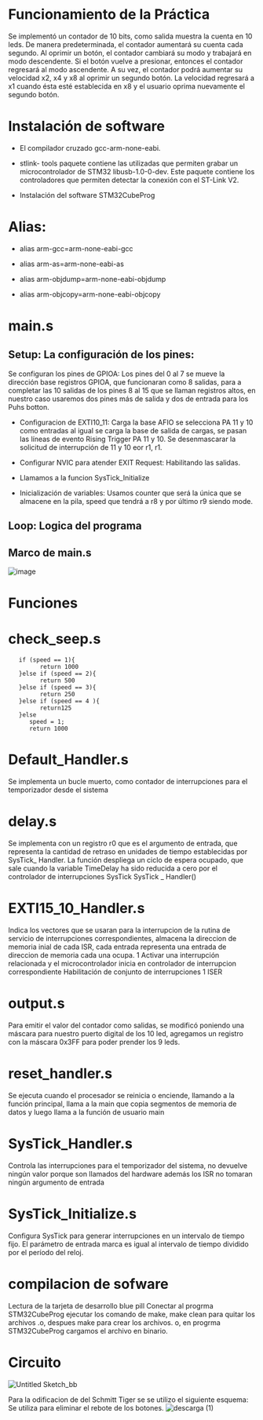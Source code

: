 # Funcionamiento de la Práctica 

Se implementó un contador de 10 bits, como salida muestra la cuenta en 10 leds. De manera predeterminada, el contador aumentará su cuenta cada segundo. Al oprimir un botón, el contador cambiará su modo y trabajará en modo descendente. Si el botón vuelve a presionar, entonces el contador regresará al modo ascendente. A su vez, el contador podrá aumentar su velocidad x2, x4 y x8 al oprimir un segundo botón. La velocidad regresará a x1 cuando ésta esté establecida en x8 y el usuario oprima nuevamente el segundo botón.  

   

 
 

# Instalación de software  

- El compilador cruzado gcc-arm-none-eabi. 

- stlink- tools paquete contiene las utilizadas que permiten grabar un microcontrolador de  STM32 libusb-1.0-0-dev. Este paquete contiene los controladores que permiten detectar la conexión con el ST-Link  V2. 

- Instalación del software STM32CubeProg 

 
 

# Alias: 

- alias arm-gcc=arm-none-eabi-gcc 

- alias arm-as=arm-none-eabi-as 

- alias arm-objdump=arm-none-eabi-objdump 

- alias arm-objcopy=arm-none-eabi-objcopy 

 
 

# main.s 

 ## Setup: La configuración de los pines: 

Se configuran los pines de GPIOA: Los pines del 0 al 7 se mueve la dirección base 	registros GPIOA, que funcionaran como 8 salidas, para a completar las 10 salidas de los pines 8 al 15 que se llaman registros altos, en nuestro caso usaremos dos pines más de salida y dos de entrada para los Puhs botton.  

 

- Configuracion de EXTI10_11: 
Carga la base AFIO se selecciona PA 11 y 10 como entradas al igual se carga la base de salida de cargas, se pasan las líneas de evento Rising Trigger PA 11 y 10. Se desenmascarar la solicitud de interrupción de 11 y 10 eor r1, r1. 

 

- Configurar  NVIC para atender EXIT Request: Habilitando las salidas. 

 

- Llamamos a la funcion SysTick_Initialize 

 

- Inicialización de variables: 
Usamos counter que será la única que se almacene en la pila, speed que tendrá a r8 y por último r9 siendo mode.  

 

 

## Loop: Logica del programa  

## Marco de main.s

![image](https://github.com/JessicaLaraC/Laboratorio6/assets/110583656/92c966a5-1ecc-4487-bad9-b6715a270074)

 

# Funciones  

# check_seep.s  
```
   if (speed == 1){
         return 1000
   }else if (speed == 2){
         return 500
   }else if (speed == 3){
         return 250
   }else if (speed == 4 ){
         return125
   }else
      speed = 1;
      return 1000

```
 

# Default_Handler.s  

 

Se implementa un bucle muerto, como contador de interrupciones para el temporizador desde el sistema  
 

# delay.s 

Se implementa con un registro r0 que es el argumento de entrada, que representa la cantidad de retraso en unidades de tiempo establecidas por SysTick_ Handler. La función despliega un ciclo de espera ocupado, que sale cuando la variable TimeDelay ha sido reducida a cero por el controlador de interrupciones SysTick SysTick _ Handler() 

# EXTI15_10_Handler.s 

Indica los vectores que se usaran para la interrupcion de la rutina de servicio de interrupciones correspondientes, almacena la direccion de memoria inial de cada ISR, cada entrada representa una entrada de direccion de memoria cada una ocupa.
1 Activar una interrupción relacionada y el microcontrolador inicia en controlador de interrupcion correspondiente
Habilitación de conjunto de interrupciones 1 ISER 

# output.s

Para emitir el valor del contador como salidas, se modificó poniendo una máscara para nuestro puerto digital de los 10 led, agregamos un registro con la máscara 0x3FF para poder prender los 9 leds. 

# reset_handler.s

Se ejecuta cuando el procesador se reinicia o enciende, llamando a la función principal, llama a la main que copia segmentos de memoria de datos y luego llama a la función de usuario main  

# SysTick_Handler.s 

Controla las interrupciones para el temporizador del sistema, no devuelve ningún valor porque son llamados del hardware además los ISR no tomaran ningún argumento de entrada 

# SysTick_Initialize.s

Configura SysTick para generar interrupciones en un intervalo de tiempo fijo. El parámetro de entrada marca es igual al intervalo de tiempo dividido por el período del reloj. 
# compilacion de sofware
Lectura de la tarjeta de desarrollo blue pill 
Conectar al progrma STM32CubeProg ejecutar los comando de make, make clean para quitar los archivos .o, despues make para crear los archivos. o, en progrma STM32CubeProg cargamos el archivo en binario.
# Circuito

![Untitled Sketch_bb](https://github.com/JessicaLaraC/Laboratorio6/assets/110583656/110a2242-5c9d-4b69-9167-7fe3a4bd9724)

Para la odificacion de del Schmitt Tiger se se utilizo el siguiente esquema:
Se utiliza para eliminar el rebote de los botones.
![descarga (1)](https://github.com/JessicaLaraC/Laboratorio6/assets/110583656/a3a96aab-a04e-4d6d-a9c4-75ec7c06a7f0)

 
